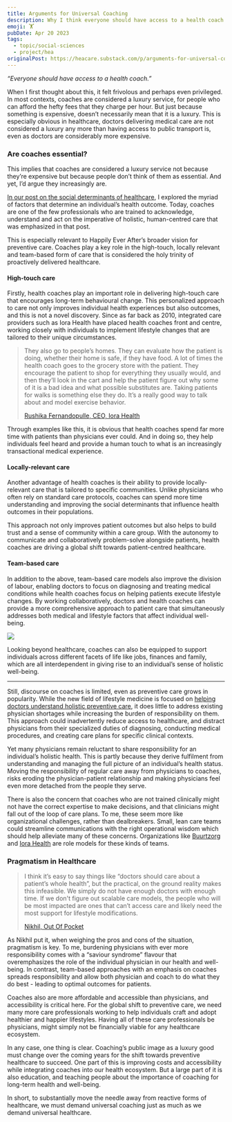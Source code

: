 ```yaml
---
title: Arguments for Universal Coaching
description: Why I think everyone should have access to a health coach.
emoji: 🏋️
pubDate: Apr 20 2023
tags:
  - topic/social-sciences
  - project/hea
originalPost: https://heacare.substack.com/p/arguments-for-universal-coaching
---
```


_“Everyone should have access to a health coach.”_

When I first thought about this, it felt frivolous and perhaps even privileged. In most contexts, coaches are considered a luxury service, for people who can afford the hefty fees that they charge per hour. But just because something is expensive, doesn’t necessarily mean that it is a luxury. This is especially obvious in healthcare, doctors delivering medical care are not considered a luxury any more than having access to public transport is, even as doctors are considerably more expensive.

### Are coaches essential?

This implies that coaches are considered a luxury service not because they’re expensive but because people don’t think of them as essential. And yet, I’d argue they increasingly are.

[In our post on the social determinants of healthcare](https://heacare.substack.com/p/honeybee-healthcare), I explored the myriad of factors that determine an individual’s health outcome. Today, coaches are one of the few professionals who are trained to acknowledge, understand and act on the imperative of holistic, human-centred care that was emphasized in that post.

This is especially relevant to Happily Ever After’s broader vision for preventive care. Coaches play a key role in the high-touch, locally relevant and team-based form of care that is considered the holy trinity of proactively delivered healthcare.

#### High-touch care

Firstly, health coaches play an important role in delivering high-touch care that encourages long-term behavioural change. This personalized approach to care not only improves individual health experiences but also outcomes, and this is not a novel discovery. Since as far back as 2010, integrated care providers such as Iora Health have placed health coaches front and centre, working closely with individuals to implement lifestyle changes that are tailored to their unique circumstances.

> They also go to people’s homes. They can evaluate how the patient is doing, whether their home is safe, if they have food. A lot of times the health coach goes to the grocery store with the patient. They encourage the patient to shop for everything they usually would, and then they’ll look in the cart and help the patient figure out why some of it is a bad idea and what possible substitutes are. Taking patients for walks is something else they do. It’s a really good way to talk about and model exercise behavior.
>
> [Rushika Fernandopulle, CEO, Iora Health](https://www.commonwealthfund.org/publications/2015/dec/putting-health-coaches-front-and-center-qa-rushika-fernandopulle-iora-health)

Through examples like this, it is obvious that health coaches spend far more time with patients than physicians ever could. And in doing so, they help individuals feel heard and provide a human touch to what is an increasingly transactional medical experience.

#### Locally-relevant care

Another advantage of health coaches is their ability to provide locally-relevant care that is tailored to specific communities. Unlike physicians who often rely on standard care protocols, coaches can spend more time understanding and improving the social determinants that influence health outcomes in their populations.

This approach not only improves patient outcomes but also helps to build trust and a sense of community within a care group. With the autonomy to communicate and collaboratively problem-solve alongside patients, health coaches are driving a global shift towards patient-centred healthcare.

#### Team-based care

In addition to the above, team-based care models also improve the division of labour, enabling doctors to focus on diagnosing and treating medical conditions while health coaches focus on helping patients execute lifestyle changes. By working collaboratively, doctors and health coaches can provide a more comprehensive approach to patient care that simultaneously addresses both medical and lifestyle factors that affect individual well-being.

![](https://substackcdn.com/image/fetch/f_auto,q_auto:good,fl_progressive:steep/https%3A%2F%2Fsubstack-post-media.s3.amazonaws.com%2Fpublic%2Fimages%2Ff6f4e89b-38d3-4ae4-916c-618b32c6b178_1076x1288.png)

Looking beyond healthcare, coaches can also be equipped to support individuals across different facets of life like jobs, finances and family, which are all interdependent in giving rise to an individual’s sense of holistic well-being.

---

Still, discourse on coaches is limited, even as preventive care grows in popularity. While the new field of lifestyle medicine is focused on [helping doctors understand holistic preventive care](https://www.wsj.com/articles/nutrition-exercise-medical-schools-boost-teaching-of-healthy-behaviors-to-fight-chronic-disease-afb045bc), it does little to address existing physician shortages while increasing the burden of responsibility on them. This approach could inadvertently reduce access to healthcare, and distract physicians from their specialized duties of diagnosing, conducting medical procedures, and creating care plans for specific clinical contexts.

Yet many physicians remain reluctant to share responsibility for an individual’s holistic health. This is partly because they derive fulfilment from understanding and managing the full picture of an individual’s health status. Moving the responsibility of regular care away from physicians to coaches, risks eroding the physician-patient relationship and making physicians feel even more detached from the people they serve.

There is also the concern that coaches who are not trained clinically might not have the correct expertise to make decisions, and that clinicians might fall out of the loop of care plans. To me, these seem more like organizational challenges, rather than dealbreakers. Small, lean care teams could streamline communications with the right operational wisdom which should help alleviate many of these concerns. Organizations like [Buurtzorg](https://www.buurtzorg.com/) and [Iora Health](https://www.iorahealth.com/) are role models for these kinds of teams.

### Pragmatism in Healthcare

> I think it’s easy to say things like “doctors should care about a patient’s whole health”, but the practical, on the ground reality makes this infeasible. We simply do not have enough doctors with enough time. If we don't figure out scalable care models, the people who will be most impacted are ones that can’t access care and likely need the most support for lifestyle modifications.
>
> [Nikhil, Out Of Pocket](https://www.outofpocket.health/p/should-physicians-create-lifestyle-plans)

As Nikhil put it, when weighing the pros and cons of the situation, pragmatism is key. To me, burdening physicians with ever more responsibility comes with a “saviour syndrome” flavour that overemphasizes the role of the individual physician in our health and well-being. In contrast, team-based approaches with an emphasis on coaches spreads responsibility and allow both physician and coach to do what they do best - leading to optimal outcomes for patients.

Coaches also are more affordable and accessible than physicians, and accessibility is critical here. For the global shift to preventive care, we need many more care professionals working to help individuals craft and adopt healthier and happier lifestyles. Having all of these care professionals be physicians, might simply not be financially viable for any healthcare ecosystem.

In any case, one thing is clear. Coaching’s public image as a luxury good must change over the coming years for the shift towards preventive healthcare to succeed. One part of this is improving costs and accessibility while integrating coaches into our health ecosystem. But a large part of it is also education, and teaching people about the importance of coaching for long-term health and well-being.

In short, to substantially move the needle away from reactive forms of healthcare, we must demand universal coaching just as much as we demand universal healthcare.
